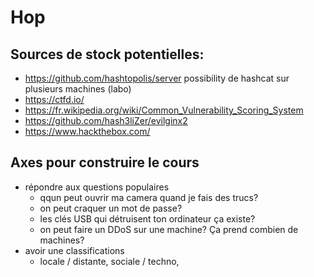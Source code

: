 # Hop 

## Sources de stock potentielles:
- https://github.com/hashtopolis/server possibility de hashcat sur plusieurs machines (labo)
- https://ctfd.io/
- https://fr.wikipedia.org/wiki/Common_Vulnerability_Scoring_System
- https://github.com/hash3liZer/evilginx2
- https://www.hackthebox.com/

## Axes pour construire le cours
- répondre aux questions populaires
  - qqun peut ouvrir ma camera quand je fais des trucs?
  - on peut craquer un mot de passe?
  - les clés USB qui détruisent ton ordinateur ça existe?
  - on peut faire un DDoS sur une machine? Ça prend combien de machines?
- avoir une classifications 
  - locale / distante, sociale / techno,  